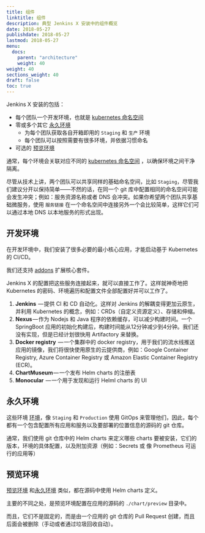 ```yaml
---
title: 组件
linktitle: 组件
description: 典型 Jenkins X 安装中的组件概览
date: 2018-05-27
publishdate: 2018-05-27
lastmod: 2018-05-27
menu:
  docs:
    parent: "architecture"
    weight: 40
weight: 40
sections_weight: 40
draft: false
toc: true
---
```


Jenkins X 安装的包括：

* 每个团队一个开发环境，也就是 [kubernetes 命名空间](https://kubernetes.io/docs/concepts/overview/working-with-objects/namespaces/)
* 零或多个其它 [永久环境](/zh/about/features/#environments) 
  * 为每个团队获取各自开箱即用的 `Staging` 和 `生产` 环境
  * 每个团队可以按照需要有很多环境，并依据习惯命名
* 可选的 [预览环境](/zh/about/features/#preview-environments) 

通常，每个环境会关联对应不同的 [kubernetes 命名空间](https://kubernetes.io/docs/concepts/overview/working-with-objects/namespaces/) ，以确保环境之间干净隔离。

尽管从技术上讲，两个团队可以共享同样的基础命名空间，比如 `Staging`，尽管我们建议分开以保持简单——不然的话，在同一个 git 库中配置相同的命名空间可能会发生冲突；例如：服务资源名称或者 DNS 会冲突。如果你希望两个团队共享基础微服务，使用 `服务链接` 在一个命名空间中连接另外一个会比较简单，这样它们可以通过本地 DNS 以本地服务的形式出现。

## 开发环境

在开发环境中，我们安装了很多必要的最小核心应用，才能启动基于 Kubernetes 的 CI/CD。

我们还支持 [addons](/zh/about/features/#applications) 扩展核心套件。

Jenkins X 的配置把这些服务连接起来，就可以直接工作了。这样就神奇地把 Kubernetes 的密码、环境遍历和配置文件全部配置好并可以工作了。

1. __Jenkins__  — 提供 CI 和 CD 自动化。这样对 Jenkins 的解耦变得更加云原生，并利用 Kubernetes 的概念，例如：CRDs（自定义资源定义）、存储和伸缩。
2. __Nexus__ — 作为 Nodejs 和 Java 程序的依赖缓存，可以减少构建时间。一个 SpringBoot 应用的初始化构建后，构建时间能从12分钟减少到4分钟。我们还没有实现，但是已经计划很快用 Artifactory 来替换。
3. __Docker registry__  — 一个集群中的 docker registry，用于我们的流水线推送应用的镜像，我们将很快使用原生的云提供商，例如：Google Container Registry, Azure Container Registry 或 Amazon Elastic Container Registry (ECR)。
4. __ChartMuseum__ — 一个发布 Helm charts 的注册表
5. __Monocular__  — 一个用于发现和运行 Helml charts 的 UI

## 永久环境

这些环境 [环境](/zh/about/features/#environments)，像 `Staging` 和 `Production` 使用 GitOps 来管理他们，因此，每个都有一个包含配置所有应用和服务以及要部署的位置信息的源码的 git 仓库。

通常，我们使用 git 仓库中的 Helm charts 来定义哪些 charts 要被安装，它们的版本，环境的具体配置，以及附加资源（例如：Secrets 或 像 Prometheus 可运行的应用等）

## 预览环境

[预览环境](/zh/about/features/#preview-environments) 和[永久环境](/zh/about/features/#environments) 类似，都在源码中使用 Helm charts 定义。

主要的不同之处，是预览环境配置在应用的源码的 `./chart/preview` 目录中。

而且，它们不是固定的，而是由一个应用的 git 仓库的 Pull Request 创建，而且后面会被删除（手动或者通过垃圾回收自动）。
